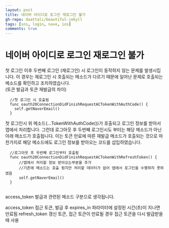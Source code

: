 ```yaml
---  
layout: post
title: 네이버 아이디로 로그인 재로그인 불가
gh-repo: daattali/beautiful-jekyll
tags: [sns, login, nave, ios]
comments: true
---  
```


# 네이버 아이디로 로그인 재로그인 불가
첫 로그인 이후 두번째 로그인 (재로그인) 시 로그인이 동작하지 않는 문제를 발생시킵니다.
이 경우는 재로그인 시 호출되는 메소드가 다르기 때문에 일어난 문제로 호출되는 메소드를 확인하고 조치하였습니다.  
(토큰 발급과 토큰 재발급의 차이)

~~~
  //첫 로그인 시 호출됨
  func oauth20ConnectionDidFinishRequestACTokenWithAuthCode() {
    self.getNaverEmail()
  }
~~~

첫 로그인시 위 메소드(...TokenWithAuthCode())가 호출되고 로그인 정보를 받아서 앱에서 처리합니다. 그런데 로그아웃 후 두번째 로그인시도 부터는 해당 메소드가 아닌 아래 메소드가 호출됩니다. 이는 토큰 만료에 따른 재발급 메소드가 호출되는 것으로 마찬가지로 해당 메소드에도 로그인 정보를 받아오는 코드를 삽입하였습니다.

~~~
  //로그아웃 후 두번째 로그인부터 호출됨
  func oauth20ConnectionDidFinishRequestACTokenWithRefreshToken() {
      //앱에서 처리할 정보 받아오는부분을 추가
      //기존에 메소드는 호출 됬지만 처리할 데이터가 없어 앱에서 로그인을 수행하지 못하였음
      self.getNaverEmail() 
  }
  
~~~

access_token 발급과 관련된 메소드 구분으로 생각됩니다. 

access_token	접근 토큰, 발급 후 expires_in 파라미터에 설정된 시간(초)이 지나면 만료됨
refresh_token	갱신 토큰, 접근 토큰이 만료될 경우 접근 토큰을 다시 발급받을 때 사용




